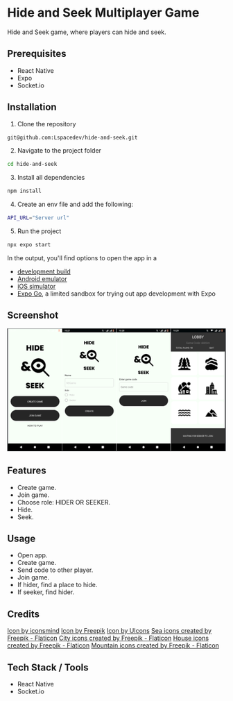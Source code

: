 # Hide and Seek Multiplayer Game

Hide and Seek game, where players can hide and seek.

## Prerequisites

- React Native
- Expo
- Socket.io

## Installation

1. Clone the repository

```bash
git@github.com:Lspacedev/hide-and-seek.git
```

2. Navigate to the project folder

```bash
cd hide-and-seek
```

3.  Install all dependencies

```bash
npm install
```

4. Create an env file and add the following:

```bash
API_URL="Server url"
```

5. Run the project

```bash
npx expo start
```

In the output, you'll find options to open the app in a

- [development build](https://docs.expo.dev/develop/development-builds/introduction/)
- [Android emulator](https://docs.expo.dev/workflow/android-studio-emulator/)
- [iOS simulator](https://docs.expo.dev/workflow/ios-simulator/)
- [Expo Go](https://expo.dev/go), a limited sandbox for trying out app development with Expo

## Screenshot

![screenshot](assets/images/screenshot.png)

## Features

- Create game.
- Join game.
- Choose role: HIDER OR SEEKER.
- Hide.
- Seek.

## Usage

- Open app.
- Create game.
- Send code to other player.
- Join game.
- If hider, find a place to hide.
- If seeker, find hider.

## Credits

<a href="https://www.freepik.com/icon/business_16623349#fromView=search&page=1&position=26&uuid=998221b0-2f27-4252-9484-475149abfe0d">Icon by iconsmind</a>
<a href="https://www.freepik.com/icon/forest_3238394#fromView=search&page=1&position=20&uuid=e1c40b30-1ab3-42eb-9485-6c835faf8c62">Icon by Freepik</a>
<a href="https://www.freepik.com/icon/smoke_6853958#fromView=search&page=1&position=6&uuid=6b7df295-df80-42a5-9843-c77c7f57cf01">Icon by UIcons</a>
<a href="https://www.flaticon.com/free-icons/sea" title="sea icons">Sea icons created by Freepik - Flaticon</a>
<a href="https://www.flaticon.com/free-icons/city" title="city icons">City icons created by Freepik - Flaticon</a>
<a href="https://www.flaticon.com/free-icons/house" title="house icons">House icons created by Freepik - Flaticon</a>
<a href="https://www.flaticon.com/free-icons/mountain" title="mountain icons">Mountain icons created by Freepik - Flaticon</a>

## Tech Stack / Tools

- React Native
- Socket.io
